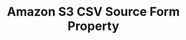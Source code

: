 ---
content-type: "api-form"
form-type: "source"
key: "source-form-properties-amazon-s3-csv-object"

title: "Amazon S3 CSV Source Form Property"
api-type: "s3-csv"
display-name: "Amazon S3 CSV"

source-type: "database"
docs-name: "amazon-s3-csv"
db-type: "s3-csv"

description: ""

object-attributes:
  - name: "bucket"
    type: "string"
    required: true
    description: "The name of the bucket Stitch should replicate data from."
    value: "com-test-stitch-bucket"

  - name: "tables"
    type: "string"
    required: true
    description: |
      [PLACEHOLDER]
    value: ""
---